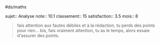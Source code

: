 #ds/maths

sujet:: Analyse
note:: 10.1
classement:: 15
satisfaction:: 3.5
mois:: 8

> fais attention aux fautes débiles et à la rédaction, tu perds des points pour rien...
> bis, fais vraiment attention, tu as le temps, alors essaie d'assurer des points.

